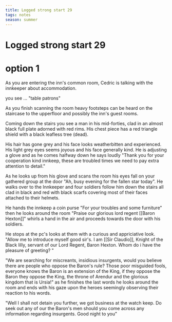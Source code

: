 ```yaml
---
title: Logged strong start 29
tags: notes
season: summer
---
```

 
# Logged strong start 29
# option 1
As you are entering the inn's common room, Cedric is talking with the innkeeper about accommodation.

you see ... "table patrons" 

As you finish scanning the room heavy footsteps can be heard on the staircase to the upperfloor and possibly the inn's guest rooms.

Coming down the stairs you see a man in his mid-forties, clad in an almost black full plate adorned with red rims. His chest piece has a red triangle shield with a black leafless tree (dead). 

His hair has gone grey and his face looks weatherbitten and experienced. His light grey eyes seems joyous and his face generally kind. He is adjusting a glove and as he comes halfway down he says loudly "Thank you for your cooperation kind innkeep, these are troubled times we need to pay extra attention to detail." 

As he looks up from his glove and scans the room his eyes fall on your gathered group at the door "Ah, busy evening for the fallen star today". He walks over to the Innkeeper and four soldiers follow him down the stairs all clad in black and red with black scarfs covering most of their faces attached to their helmets. 

He hands the innkeep a coin purse "For your troubles and some furniture" then he looks around the room "Praise our glorious lord regent [[Baron Hexton]]" whirls a hand in the air and proceeds towards the door with his soldiers.

He stops at the pc's looks at them with a curious and appriciative look. "Allow me to introduce myself good sir's. I am [[Sir Claudio]], Knight of the Black lilly, servant of our Lord Regent, Baron Hexton. Whom do i have the pleasure of greeting? "

"We are searching for miscreants, insidious insurgents, would you believe there are people who oppose the Baron's rule? Those poor misguided fools, everyone knows the Baron is an extension of the King, if they oppose the Baron they oppose the King, the throne of Arendur and the glorious kingdom that is Ursia!" as he finishes the last words he looks around the room and ends with his gaze upon the heroes seemingly observing their reaction to his words.

"Well I shall not detain you further, we got business at the watch keep. Do seek out any of our the Baron's men should you come across any information regarding insurgents. Good night to you"
